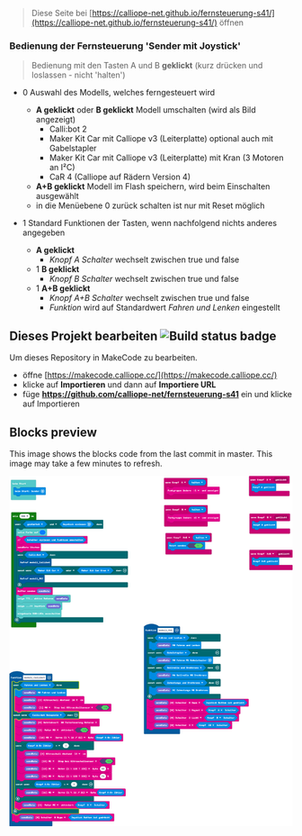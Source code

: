 
> Diese Seite bei [https://calliope-net.github.io/fernsteuerung-s41/](https://calliope-net.github.io/fernsteuerung-s41/) öffnen

### Bedienung der Fernsteuerung 'Sender mit Joystick'

> Bedienung mit den Tasten A und B **geklickt** (kurz drücken und loslassen - nicht 'halten')

* 0 Auswahl des Modells, welches ferngesteuert wird
  * **A geklickt** oder **B geklickt** Modell umschalten (wird als Bild angezeigt)
    * Calli:bot 2
    * Maker Kit Car mit Calliope v3 (Leiterplatte) optional auch mit Gabelstapler
    * Maker Kit Car mit Calliope v3 (Leiterplatte) mit Kran (3 Motoren an I²C)
    * CaR 4 (Calliope auf Rädern Version 4)
  * **A+B geklickt** Modell im Flash speichern, wird beim Einschalten ausgewählt
  * in die Menüebene 0 zurück schalten ist nur mit Reset möglich

* 1 Standard Funktionen der Tasten, wenn nachfolgend nichts anderes angegeben
  * **A geklickt** 
    * *Knopf A Schalter* wechselt zwischen true und false
  * 1 **B geklickt**
    * *Knopf B Schalter* wechselt zwischen true und false
  * 1 **A+B geklickt**
    * *Knopf A+B Schalter* wechselt zwischen true und false
    * *Funktion* wird auf Standardwert *Fahren und Lenken* eingestellt





## Dieses Projekt bearbeiten ![Build status badge](https://github.com/calliope-net/fernsteuerung-s41/workflows/MakeCode/badge.svg)

Um dieses Repository in MakeCode zu bearbeiten.

* öffne [https://makecode.calliope.cc/](https://makecode.calliope.cc/)
* klicke auf **Importieren** und dann auf **Importiere URL**
* füge **https://github.com/calliope-net/fernsteuerung-s41** ein und klicke auf Importieren

## Blocks preview

This image shows the blocks code from the last commit in master.
This image may take a few minutes to refresh.

![A rendered view of the blocks](https://github.com/calliope-net/fernsteuerung-s41/raw/master/.github/makecode/blocks.png)

